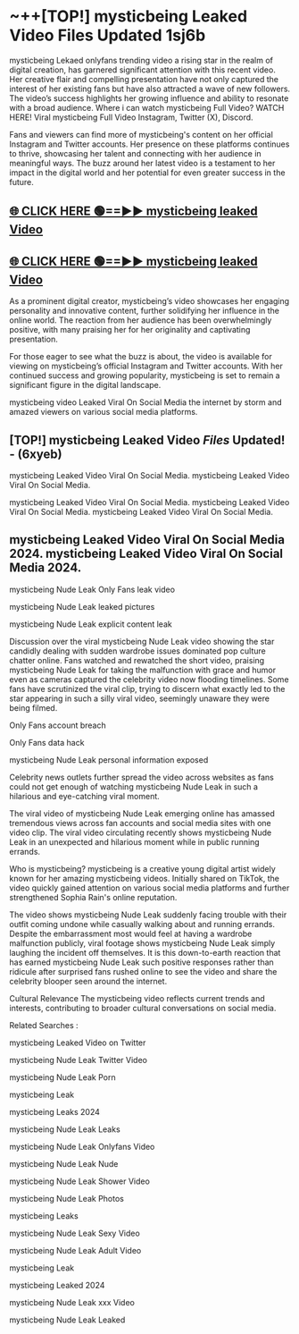# ~++[TOP!] mysticbeing Leaked Video Files Updated 1sj6b

 mysticbeing Lekaed onlyfans trending video a rising star in the realm of digital creation, has garnered significant attention with this recent video. Her creative flair and compelling presentation have not only captured the interest of her existing fans but have also attracted a wave of new followers. The video’s success highlights her growing influence and ability to resonate with a broad audience.
Where i can watch  mysticbeing Full Video? WATCH HERE! Viral  mysticbeing Full Video Instagram, Twitter (X), Discord.


Fans and viewers can find more of  mysticbeing's content on her official Instagram and Twitter accounts. Her presence on these platforms continues to thrive, showcasing her talent and connecting with her audience in meaningful ways. The buzz around her latest video is a testament to her impact in the digital world and her potential for even greater success in the future.


## [🌐 CLICK HERE 🟢==►►  mysticbeing leaked Video ](https://onlyclips.site?title=mysticbeing&ref=git)

## [🌐 CLICK HERE 🟢==►►  mysticbeing leaked Video ](https://onlyclips.site?title=mysticbeing&ref=git)


As a prominent digital creator,  mysticbeing’s video showcases her engaging personality and innovative content, further solidifying her influence in the online world. The reaction from her audience has been overwhelmingly positive, with many praising her for her originality and captivating presentation.

For those eager to see what the buzz is about, the video is available for viewing on  mysticbeing’s official Instagram and Twitter accounts. With her continued success and growing popularity,  mysticbeing is set to remain a significant figure in the digital landscape.


  mysticbeing video Leaked Viral On Social Media the internet by storm and amazed viewers on various social media platforms.


## [TOP!]  mysticbeing Leaked Video *Files* Updated! - (6xyeb) 

 mysticbeing Leaked Video Viral On Social Media. mysticbeing Leaked Video Viral On Social Media.

 mysticbeing Leaked Video Viral On Social Media. mysticbeing Leaked Video Viral On Social Media. mysticbeing Leaked Video Viral On Social Media.


##  mysticbeing Leaked Video Viral On Social Media 2024. mysticbeing Leaked Video Viral On Social Media 2024.
 mysticbeing Nude Leak Only Fans leak video

 mysticbeing Nude Leak leaked pictures

 mysticbeing Nude Leak explicit content leak

Discussion over the viral  mysticbeing Nude Leak video showing the star candidly dealing with sudden wardrobe issues dominated pop culture chatter online. Fans watched and rewatched the short video, praising  mysticbeing Nude Leak for taking the malfunction with grace and humor even as cameras captured the celebrity video now flooding timelines. Some fans have scrutinized the viral clip, trying to discern what exactly led to the star appearing in such a silly viral video, seemingly unaware they were being filmed.


Only Fans account breach

Only Fans data hack

 mysticbeing Nude Leak personal information exposed

Celebrity news outlets further spread the video across websites as fans could not get enough of watching  mysticbeing Nude Leak in such a hilarious and eye-catching viral moment.


The viral video of  mysticbeing Nude Leak emerging online has amassed tremendous views across fan accounts and social media sites with one video clip. The viral video circulating recently shows  mysticbeing Nude Leak in an unexpected and hilarious moment while in public running errands.


Who is  mysticbeing?  mysticbeing is a creative young digital artist widely known for her amazing  mysticbeing videos. Initially shared on TikTok, the video quickly gained attention on various social media platforms and further strengthened Sophia Rain's online reputation.

The video shows  mysticbeing Nude Leak suddenly facing trouble with their outfit coming undone while casually walking about and running errands. Despite the embarrassment most would feel at having a wardrobe malfunction publicly, viral footage shows  mysticbeing Nude Leak simply laughing the incident off themselves. It is this down-to-earth reaction that has earned  mysticbeing Nude Leak such positive responses rather than ridicule after surprised fans rushed online to see the video and share the celebrity blooper seen around the internet.

Cultural Relevance The  mysticbeing video reflects current trends and interests, contributing to broader cultural conversations on social media.

Related Searches :

 mysticbeing Leaked Video on Twitter

 mysticbeing Nude Leak Twitter Video

 mysticbeing Nude Leak Porn

 mysticbeing Leak 

 mysticbeing Leaks 2024

 mysticbeing Nude Leak Leaks

 mysticbeing Nude Leak Onlyfans Video

 mysticbeing Nude Leak Nude

 mysticbeing Nude Leak Shower Video

 mysticbeing Nude Leak Photos

 mysticbeing Leaks

 mysticbeing Nude Leak Sexy Video

 mysticbeing Nude Leak Adult Video

 mysticbeing Leak

 mysticbeing Leaked 2024

 mysticbeing Nude Leak xxx Video

 mysticbeing Nude Leak Leaked